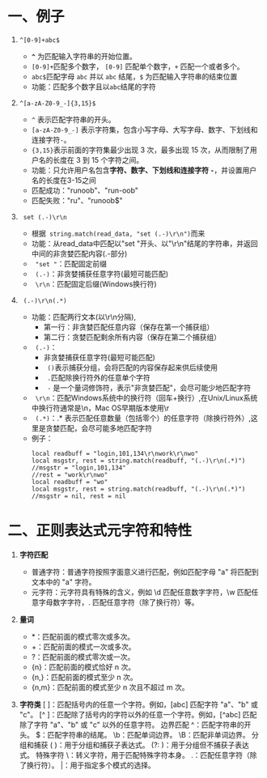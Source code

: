 # 一、例子  
1. `^[0-9]+abc$`  
      + **`^`** 为匹配输入字符串的开始位置。
      + `[0-9]+`匹配多个数字， `[0-9]` 匹配单个数字，`+` 匹配一个或者多个。
      + `abc$`匹配字母 `abc` 并以 `abc` 结尾，`$` 为匹配输入字符串的结束位置
      + 功能：匹配多个数字且以`abc`结尾的字符  

2. `^[a-zA-Z0-9_-]{3,15}$`  
   + `^` 表示匹配字符串的开头。
   + `[a-zA-Z0-9_-]` 表示字符集，包含小写字母、大写字母、数字、下划线和连接字符`-`。
   + `{3,15}`表示前面的字符集最少出现 3 次，最多出现 15 次，从而限制了用户名的长度在 3 到 15 个字符之间。
   + 功能：只允许用户名包含**字符、数字、下划线和连接字符 `-`**，并设置用户名的长度在3-15之间
   + 匹配成功："runoob"、"run-oob"
   + 匹配失败："ru"、"runoob$"

3. ` set (.-)\r\n`
	+ 根据` string.match(read_data, "set (.-)\r\n")`而来
	+ 功能：从read_data中匹配以"set "开头、以"\r\n"结尾的字符串，并返回中间的非贪婪匹配内容(.-部分)
	+ ` "set "`：匹配固定前缀
	+ ` (.-)`：非贪婪捕获任意字符(最短可能匹配)
	+ ` \r\n`：匹配固定后缀(Windows换行符)

4. ` (.-)\r\n(.*)`
	+ 功能：匹配两行文本(以\r\n分隔),
		+ 第一行：非贪婪匹配任意内容（保存在第一个捕获组）
		+ 第二行：贪婪匹配剩余所有内容（保存在第二个捕获组）
	+ ` (.-)`：
		+ 非贪婪捕获任意字符(最短可能匹配)
		+ ` ()`表示捕获分组，会将匹配的内容保存起来供后续使用
		+ ` .`匹配除换行符外的任意单个字符
		+ ` -` 是一个量词修饰符，表示"非贪婪匹配"，会尽可能少地匹配字符
	+ ` \r\n`：匹配Windows系统中的换行符（回车+换行）,在Unix/Linux系统中换行符通常是\n，Mac OS早期版本使用\r
	+ ` (.*)`：.* 表示匹配任意数量（包括零个）的任意字符（除换行符外）,这里是贪婪匹配，会尽可能多地匹配字符
	+ 例子：
		```
		local readbuff = "login,101,134\r\nwork\r\nwo"
		local msgstr, rest = string.match(readbuff, "(.-)\r\n(.*)")
		//msgstr = "login,101,134"
		//rest = "work\r\nwo"
		local readbuff = "wo"
		local msgstr, rest = string.match(readbuff, "(.-)\r\n(.*)")
		//msgstr = nil, rest = nil
		```


# 二、正则表达式元字符和特性  
1. **字符匹配**
   + 普通字符：普通字符按照字面意义进行匹配，例如匹配字母 "a" 将匹配到文本中的 "a" 字符。
   + 元字符：元字符具有特殊的含义，例如 \d 匹配任意数字字符，\w 匹配任意字母数字字符，. 匹配任意字符（除了换行符）等。  
  
2. **量词**
   + *：匹配前面的模式零次或多次。
   + +：匹配前面的模式一次或多次。
   + ?：匹配前面的模式零次或一次。
   + {n}：匹配前面的模式恰好 n 次。
   + {n,}：匹配前面的模式至少 n 次。
   + {n,m}：匹配前面的模式至少 n 次且不超过 m 次。
3. **字符类**
[ ]：匹配括号内的任意一个字符。例如，[abc] 匹配字符 "a"、"b" 或 "c"。
[^ ]：匹配除了括号内的字符以外的任意一个字符。例如，[^abc] 匹配除了字符 "a"、"b" 或 "c" 以外的任意字符。
边界匹配
^：匹配字符串的开头。
$：匹配字符串的结尾。
\b：匹配单词边界。
\B：匹配非单词边界。
分组和捕获
( )：用于分组和捕获子表达式。
(?: )：用于分组但不捕获子表达式。
特殊字符
\：转义字符，用于匹配特殊字符本身。
.：匹配任意字符（除了换行符）。
|：用于指定多个模式的选择。